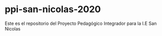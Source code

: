 # ppi-san-nicolas-2020
Este es el repositorio del Proyecto Pedagógico Integrador para la I.E San Nicolas
